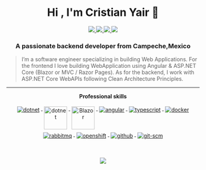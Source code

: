 <h1 align="center">Hi , I'm Cristian Yair 👋</h1>

<p align="center"> 
 <a href="https://twitter.com/fistergutierrez" alt="fistergutierrez twitter">
   <img src="https://img.shields.io/badge/-@fistergutierrez-%231DA1F2?style=flat-square&logo=twitter&logoColor=ffffff" />
 </a>
 <a href="https://github.com/iamfister" alt="fister's github">
   <img src="https://img.shields.io/badge/-@iamfister-%23181717?style=flat-square&logo=github" />
 </a>
 <a href="https://www.linkedin.com/in/cristian-yair-gutierrez-9a579b195" alt="cristian yair's linkedin">
   <img src="https://img.shields.io/badge/-cristian-yair-gutierrez-9a579b195-blue?style=flat-square&logo=Linkedin&logoColor=white&link=https://www.linkedin.com/in/cristian-yair-gutierrez-9a579b195" />
 </a>
 <a>
   <img src="https://komarev.com/ghpvc/?username=iamfister&color=ff69b4&style=flat-square" />
 </a>
</p>

<h3 align="center">A passionate backend developer from Campeche,Mexico</h3>

> I’m a software engineer specializing in building Web Applications. For the frontend I love building WebApplication using Angular & ASP.NET Core (Blazor or MVC / Razor Pages). As for the backend, I work with ASP.NET Core WebAPIs following Clean Architecture Principles.

---

<p align="center"> 
 <strong>
  Professional skills
  </strong>
</p>

<p align="center">
  <a href="https://dotnet.microsoft.com/">
    <img src="https://www.vectorlogo.zone/logos/dotnet/dotnet-ar21.svg" alt="dotnet" style="vertical-align:top; margin:4px;">
  </a>
  <a href="https://dotnet.microsoft.com/">
    <img src="https://upload.wikimedia.org/wikipedia/commons/e/ee/.NET_Core_Logo.svg" height="60px" alt="dotnet" style="vertical-align:top; margin:4px;">
  </a>
  <a href="https://dotnet.microsoft.com/apps/aspnet/web-apps/blazor">
    <img src="https://upload.wikimedia.org/wikipedia/commons/d/d0/Blazor.png" alt="Blazor" height="60px" style="vertical-align:top; margin:4px">
  </a>
  <a href="https://angular.io">
    <img src="https://www.vectorlogo.zone/logos/angular/angular-ar21.svg" alt="angular" style="vertical-align:top; margin:4px;">
  </a>
  <a href="">
    <img src="https://www.vectorlogo.zone/logos/typescriptlang/typescriptlang-ar21.svg" alt="typescript" style="vertical-align:top; margin:4px;">
  </a>  
  <a href="https://hub.docker.com/">
    <img src="https://www.vectorlogo.zone/logos/docker/docker-ar21.svg" alt="docker" style="vertical-align:top; margin:4px">
  </a>
   <a href="https://www.rabbitmq.com">
    <img src="https://www.vectorlogo.zone/logos/rabbitmq/rabbitmq-ar21.svg" alt="rabbitmq" style="vertical-align:top; margin:4px">
  </a>
  <a href="https://www.openshift.com">
    <img src="https://www.vectorlogo.zone/logos/openshift/openshift-ar21.svg" alt="openshift" style="vertical-align:top; margin:4px">
  </a>
  <a href="https://www.github.com">
    <img src="https://www.vectorlogo.zone/logos/github/github-ar21.svg" alt="github" style="vertical-align:top; margin:4px">
  </a>
  <a href="https://www.git.com">
    <img src="https://www.vectorlogo.zone/logos/git-scm/git-scm-ar21.svg" alt="git-scm" style="vertical-align:top; margin:4px">
  </a>
</p>
<br/>

<p align="center">
  <a href="#" alt="mukesh's github stats"><img src="https://github-readme-stats.vercel.app/api?username=iammukeshm" /></a>
</p>
